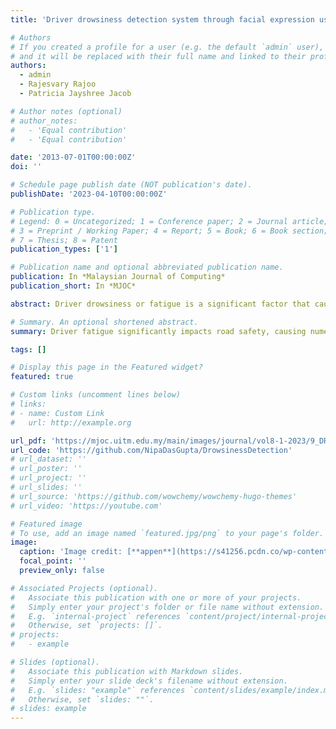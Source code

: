 ```yaml
---
title: 'Driver drowsiness detection system through facial expression using Convolutional Neural Networks (CNN)'

# Authors
# If you created a profile for a user (e.g. the default `admin` user), write the username (folder name) here
# and it will be replaced with their full name and linked to their profile.
authors:
  - admin
  - Rajesvary Rajoo
  - Patricia Jayshree Jacob

# Author notes (optional)
# author_notes:
#   - 'Equal contribution'
#   - 'Equal contribution'

date: '2013-07-01T00:00:00Z'
doi: ''

# Schedule page publish date (NOT publication's date).
publishDate: '2023-04-10T00:00:00Z'

# Publication type.
# Legend: 0 = Uncategorized; 1 = Conference paper; 2 = Journal article;
# 3 = Preprint / Working Paper; 4 = Report; 5 = Book; 6 = Book section;
# 7 = Thesis; 8 = Patent
publication_types: ['1']

# Publication name and optional abbreviated publication name.
publication: In *Malaysian Journal of Computing*
publication_short: In *MJOC*

abstract: Driver drowsiness or fatigue is a significant factor that causes road accidents each year and considerably affects road safety. According to the World Health Organization (WHO), drowsy driving may contribute to approximately 6% of fatal and severe road accidents. To overcome this problem, we present a state-of-the-art, real-time drowsiness detection system, which exploits innovative deep-learning techniques to evaluate facial expressions. Our system analyzes not just the driver's eyes, mouth, and head rotation pose with front angles but also left and right yaw angles up to 90° to ensure the driver's safety. We gathered a dataset from public stock image websites, and manual image captures to develop the system. After processing the dataset, we extracted a wide range of features, which we fed into a deep convolutional neural network (CNN) algorithm. Specifically, we employed three different CNN algorithms which are EfficientDet D0, SSD MobileNet V2, and SSD ResNet50 V1, to classify the driver's drowsiness status using the facial key attributes in real time. Our results show that the SSD ResNet50 V1 model exhibited the highest accuracy and consistency in detecting driver drowsiness, underscoring the potential of our innovative system in promoting road safety. Our future work will focus on fine-tuning the approach to enhance its accuracy and performance.

# Summary. An optional shortened abstract.
summary: Driver fatigue significantly impacts road safety, causing numerous accidents. We developed a real-time detection system using deep learning to analyze facial cues and ensure safety, with promising results from CNN algorithms, particularly SSD ResNet50 V1.

tags: []

# Display this page in the Featured widget?
featured: true

# Custom links (uncomment lines below)
# links:
# - name: Custom Link
#   url: http://example.org

url_pdf: 'https://mjoc.uitm.edu.my/main/images/journal/vol8-1-2023/9_DRIVER_DROWSINESS_DETECTION_SYSTEM_THROUGH_FACIAL_EXPRESSION_USING_CONVOLUTIONAL_NEURAL_NETWORKS_CNN.pdf'
url_code: 'https://github.com/NipaDasGupta/DrowsinessDetection'
# url_dataset: ''
# url_poster: ''
# url_project: ''
# url_slides: ''
# url_source: 'https://github.com/wowchemy/wowchemy-hugo-themes'
# url_video: 'https://youtube.com'

# Featured image
# To use, add an image named `featured.jpg/png` to your page's folder.
image:
  caption: 'Image credit: [**appen**](https://s41256.pcdn.co/wp-content/uploads/2022/10/221019_DriverAwareness_2_Blog.jpg.webp)'
  focal_point: ''
  preview_only: false

# Associated Projects (optional).
#   Associate this publication with one or more of your projects.
#   Simply enter your project's folder or file name without extension.
#   E.g. `internal-project` references `content/project/internal-project/index.md`.
#   Otherwise, set `projects: []`.
# projects:
#   - example

# Slides (optional).
#   Associate this publication with Markdown slides.
#   Simply enter your slide deck's filename without extension.
#   E.g. `slides: "example"` references `content/slides/example/index.md`.
#   Otherwise, set `slides: ""`.
# slides: example
---
```

